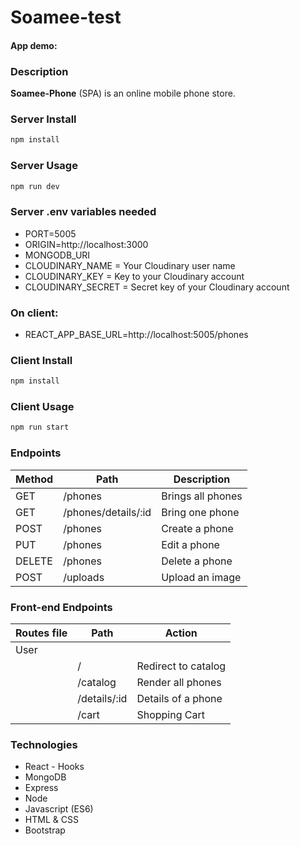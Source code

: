 # Soamee-test

#### App demo:

### Description

**Soamee-Phone** (SPA) is an online mobile phone store.

### Server Install

```sh
npm install
```

### Server Usage

```sh
npm run dev
```


### Server .env variables needed

- PORT=5005
- ORIGIN=http://localhost:3000
- MONGODB_URI
- CLOUDINARY_NAME = Your Cloudinary user name
- CLOUDINARY_KEY = Key to your Cloudinary account
- CLOUDINARY_SECRET = Secret key of your Cloudinary account


### On client:

- REACT_APP_BASE_URL=http://localhost:5005/phones


### Client Install

```sh
npm install
```

### Client Usage

```sh
npm run start
```


### Endpoints

|	Method	|	Path	|	Description	|
|	-	|	-	|	-	|
|	GET	|	/phones	|		Brings all phones |
|	GET	|	/phones/details/:id	|		Bring one phone |
|	POST	|	/phones	|	Create a phone |
|	PUT	|	/phones	|		Edit a phone |
|	DELETE	|	/phones	|	Delete a phone	|
|	POST	|	/uploads	|	Upload an image |




### Front-end Endpoints

| Routes file | Path                       | Action                                            | 
| ----------- | -------------------------- |-------------------------------------------------- |
| User 
|             | /                 | Redirect to catalog                              |
|             | /catalog                  | Render all phones                  |
|             | /details/:id                    | Details of a phone |
|             | /cart           | Shopping Cart|




### Technologies

- React - Hooks
- MongoDB
- Express
- Node
- Javascript (ES6)
- HTML & CSS
- Bootstrap


